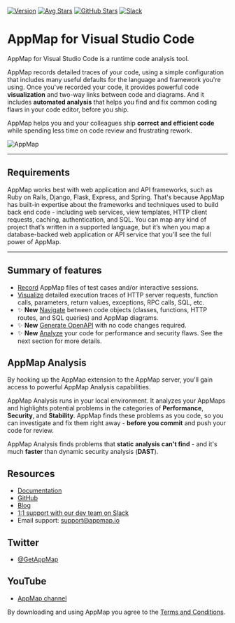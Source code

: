 [![Version](https://img.shields.io/visual-studio-marketplace/v/appland.appmap)](https://marketplace.visualstudio.com/items?itemName=appland.appmap)
[![Avg Stars](https://img.shields.io/visual-studio-marketplace/stars/appland.appmap)](https://marketplace.visualstudio.com/items?itemName=appland.appmap)
[![GitHub Stars](https://img.shields.io/github/stars/getappmap/vscode-appland?style=social)](https://marketplace.visualstudio.com/items?itemName=appland.appmap)
[![Slack](https://img.shields.io/badge/Slack-Join%20the%20community-green)](https://appmap.io/slack)

# AppMap for Visual Studio Code

AppMap for Visual Studio Code is a runtime code analysis tool.

AppMap records detailed traces of your code, using a simple configuration that includes many useful
defaults for the language and framework you're using. Once you've recorded your code, it provides
powerful code **visualization** and two-way links between code and diagrams. And it includes
**automated analysis** that helps you find and fix common coding flaws in your code editor, before
you ship.

AppMap helps you and your colleagues ship **correct and efficient code** while spending less time on
code review and frustrating rework.

![AppMap](https://vscode-appmap.s3.us-east-2.amazonaws.com/media/vscode-sidebyside.png)

---

## Requirements

AppMap works best with web application and API frameworks, such as Ruby on Rails, Django, Flask,
Express, and Spring. That's because AppMap has built-in expertise about the frameworks and
techniques used to build back end code - including web services, view templates, HTTP client
requests, caching, authentication, and SQL. You can map any kind of project that’s written in a
supported language, but it’s when you map a database-backed web application or API service that
you’ll see the full power of AppMap.

---

## Summary of features

- [Record](https://www.youtube.com/watch?v=-TWop5gpsFA) AppMap files of test cases and/or
  interactive sessions.
- [Visualize](https://www.youtube.com/watch?v=LM8zqPUVlhI) detailed execution traces of HTTP server
  requests, function calls, parameters, return values, exceptions, RPC calls, SQL, etc.
- &#x2728; **New** [Navigate](https://www.youtube.com/watch?v=_BiumbIh3-E) between code objects
  (classes, functions, HTTP routes, and SQL queries) and AppMap diagrams.
- &#x2728; **New** [Generate OpenAPI](https://www.youtube.com/watch?v=kPsTWA1AxmM&t=92s) with no
  code changes required.
- &#x2728; **New** [Analyze](https://www.youtube.com/watch?v=eAvPX5PFp7o) your code for performance
  and security flaws. See the next section for more details.

## AppMap Analysis

By hooking up the AppMap extension to the AppMap server, you'll gain access to powerful AppMap
Analysis capabilities.

AppMap Analysis runs in your local environment. It analyzes your AppMaps and highlights potential
problems in the categories of **Performance**, **Security**, and **Stability**. AppMap finds these
problems as you code, so you can investigate and fix them right away - **before you commit** and
push your code for review.

AppMap Analysis finds problems that **static analysis can't find** - and it's much **faster** than
dynamic security analysis (**DAST**).

## Resources

- [Documentation](https://appmap.io/docs/appmap-overview.html)
- [GitHub](https://github.com/getappmap)
- [Blog](https://appmap.io/blog/)
- [1:1 support with our dev team on Slack](https://appmap.io/slack)
- Email support: [support@appmap.io](mailto:support@appmap.io)

## Twitter

- [@GetAppMap](https://twitter.com/getappmap)

## YouTube

- [AppMap channel](https://www.youtube.com/channel/UCxVv4gVnr2Uf2PSzoELZUcg)

By downloading and using AppMap you agree to the
[Terms and Conditions](https://appmap.io/community/terms-and-conditions).
